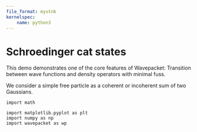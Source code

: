 ```yaml
---
file_format: mystnb
kernelspec:
    name: python3
---
```


# Schroedinger cat states


This demo demonstrates one of the core features of Wavepacket:
Transition between wave functions and density operators with minimal fuss.

We consider a simple free particle as a coherent or incoherent sum of two Gaussians.


```{code-cell}
import math

import matplotlib.pyplot as plt
import numpy as np
import wavepacket as wp
```
